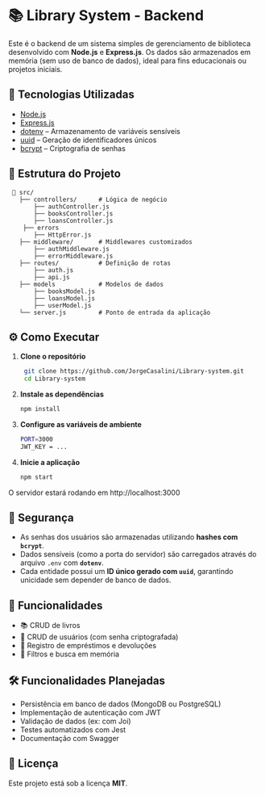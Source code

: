 # 📚 Library System - Backend

Este é o backend de um sistema simples de gerenciamento de biblioteca desenvolvido com **Node.js** e **Express.js**. Os dados são armazenados em memória (sem uso de banco de dados), ideal para fins educacionais ou projetos iniciais.

## 🚀 Tecnologias Utilizadas

- [Node.js](https://nodejs.org/)
- [Express.js](https://expressjs.com/)
- [dotenv](https://www.npmjs.com/package/dotenv) – Armazenamento de variáveis sensíveis
- [uuid](https://www.npmjs.com/package/uuid) – Geração de identificadores únicos
- [bcrypt](https://www.npmjs.com/package/bcrypt) – Criptografia de senhas

## 📁 Estrutura do Projeto

     📁 src/
       ├── controllers/      # Lógica de negócio
           ├── authController.js
           ├── booksController.js
           ├── loansController.js
        ├── errors
           ├── HttpError.js
       ├── middleware/       # Middlewares customizados
           ├── authMiddleware.js
           ├── errorMiddleware.js
       ├── routes/           # Definição de rotas
           ├── auth.js
           ├── api.js
       ├── models            # Modelos de dados
           ├── booksModel.js
           ├── loansModel.js
           ├── userModel.js
       └── server.js         # Ponto de entrada da aplicação

## ⚙️ Como Executar

1. **Clone o repositório**

   ```bash
    git clone https://github.com/JorgeCasalini/Library-system.git
    cd Library-system

2. **Instale as dependências**

    ```bash
    npm install

3. **Configure as variáveis de ambiente**

    ```bash
    PORT=3000
    JWT_KEY = ...

4. **Inicie a aplicação**

    ```bash
    npm start

O servidor estará rodando em http://localhost:3000

## 🔐 Segurança

- As senhas dos usuários são armazenadas utilizando **hashes com `bcrypt`**.
- Dados sensíveis (como a porta do servidor) são carregados através do arquivo `.env` com **`dotenv`**.
- Cada entidade possui um **ID único gerado com `uuid`**, garantindo unicidade sem depender de banco de dados.

## 📌 Funcionalidades

- 📚 CRUD de livros  
- 👤 CRUD de usuários (com senha criptografada)  
- 🔄 Registro de empréstimos e devoluções  
- 🔎 Filtros e busca em memória  

## 🛠️ Funcionalidades Planejadas

- Persistência em banco de dados (MongoDB ou PostgreSQL)
- Implementação de autenticação com JWT
- Validação de dados (ex: com Joi)
- Testes automatizados com Jest
- Documentação com Swagger

## 📄 Licença

Este projeto está sob a licença **MIT**.


